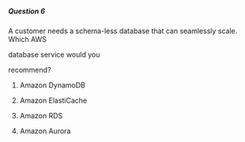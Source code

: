 ##### Question 6


A customer needs a schema-less database that can seamlessly scale. Which AWS

database service would you


recommend?


1. Amazon DynamoDB



2. Amazon ElastiCache

3. Amazon RDS

4. Amazon Aurora

